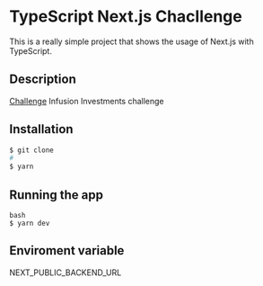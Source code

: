 # TypeScript Next.js Chacllenge

This is a really simple project that shows the usage of Next.js with TypeScript.

## Description

[Challenge](https://front-Infusion-Investments-challenge.vercel.app/) Infusion Investments challenge

## Installation

```bash
$ git clone
#
$ yarn
```

## Running the app

```
bash
$ yarn dev
```

## Enviroment variable

NEXT_PUBLIC_BACKEND_URL
